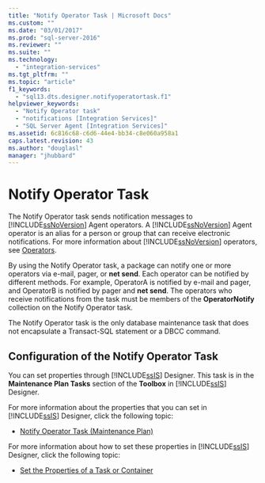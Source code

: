 ```yaml
---
title: "Notify Operator Task | Microsoft Docs"
ms.custom: ""
ms.date: "03/01/2017"
ms.prod: "sql-server-2016"
ms.reviewer: ""
ms.suite: ""
ms.technology: 
  - "integration-services"
ms.tgt_pltfrm: ""
ms.topic: "article"
f1_keywords: 
  - "sql13.dts.designer.notifyoperatortask.f1"
helpviewer_keywords: 
  - "Notify Operator task"
  - "notifications [Integration Services]"
  - "SQL Server Agent [Integration Services]"
ms.assetid: 6c816c68-c6d6-44e4-bb34-c8e060a958a1
caps.latest.revision: 43
ms.author: "douglasl"
manager: "jhubbard"
---
```

# Notify Operator Task
  The Notify Operator task sends notification messages to [!INCLUDE[ssNoVersion](../../advanced-analytics/r-services/includes/ssnoversion-md.md)] Agent operators. A [!INCLUDE[ssNoVersion](../../advanced-analytics/r-services/includes/ssnoversion-md.md)] Agent operator is an alias for a person or group that can receive electronic notifications. For more information about [!INCLUDE[ssNoVersion](../../advanced-analytics/r-services/includes/ssnoversion-md.md)] operators, see [Operators](../Topic/Operators.md).  
  
 By using the Notify Operator task, a package can notify one or more operators via e-mail, pager, or **net send**. Each operator can be notified by different methods. For example, OperatorA is notified by e-mail and pager, and OperatorB is notified by pager and **net send**. The operators who receive notifications from the task must be members of the **OperatorNotify** collection on the Notify Operator task.  
  
 The Notify Operator task is the only database maintenance task that does not encapsulate a Transact-SQL statement or a DBCC command.  
  
## Configuration of the Notify Operator Task  
 You can set properties through [!INCLUDE[ssIS](../../analysis-services/instances/includes/ssis-md.md)] Designer. This task is in the **Maintenance Plan Tasks** section of the **Toolbox** in [!INCLUDE[ssIS](../../analysis-services/instances/includes/ssis-md.md)] Designer.  
  
 For more information about the properties that you can set in [!INCLUDE[ssIS](../../analysis-services/instances/includes/ssis-md.md)] Designer, click the following topic:  
  
-   [Notify Operator Task &#40;Maintenance Plan&#41;](../../relational-databases/maintenance-plans/notify-operator-task-maintenance-plan.md)  
  
 For more information about how to set these properties in [!INCLUDE[ssIS](../../analysis-services/instances/includes/ssis-md.md)] Designer, click the following topic:  
  
-   [Set the Properties of a Task or Container](http://msdn.microsoft.com/en-US/library/ms139733(SQL.130).aspx)  
  
  